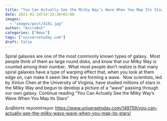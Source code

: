 ```yaml
---
title: "You Can Actually See the Milky Way’s Wave When You Map Its Stars"
date: 2021-01-24T14:33:30+01:00
images:
  - "images/post/4181.jpg"
author: "AstroBot"
categories: ["News"]
tags: ["universetoday.com"]
draft: false
---
```


Spiral galaxies are one of the most commonly known types of galaxy.  Most people think of them as large round disks, and know that our Milky Way is counted among their number.  What most people don’t realize is that many spiral galaxies have a type of warping effect that, when you look at them edge on, can make it seem like they are forming a wave.  Now scientists, led by Xinlun Chen at the University of Virginia, have studied millions of stars in the Milky Way and begun to develop a picture of a “wave” passing through our own galaxy. Continue reading “You Can Actually See the Milky Way’s Wave When You Map Its Stars” 

Διαβάστε περισσότερα: https://www.universetoday.com/149759/you-can-actually-see-the-milky-ways-wave-when-you-map-its-stars/
